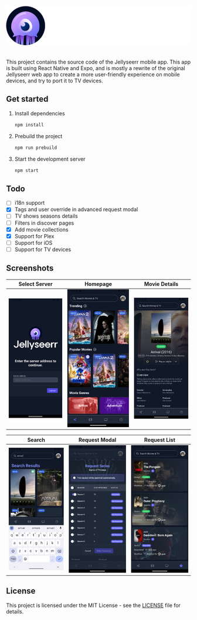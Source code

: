 <p align="center">
<img src="./assets/logo_full.svg" alt="Jellyseerr" style="margin: 20px 0;">
</p>

This project contains the source code of the Jellyseerr mobile app. This app is built using React Native and Expo, and is mostly a rewrite of the original Jellyseerr web app to create a more user-friendly experience on mobile devices, and try to port it to TV devices.

## Get started

1. Install dependencies

   ```bash
   npm install
   ```

2. Prebuild the project

   ```bash
   npm run prebuild
   ```

3. Start the development server

   ```bash
   npm start
   ```

## Todo

- [ ] i18n support
- [x] Tags and user override in advanced request modal
- [ ] TV shows seasons details
- [ ] Filters in discover pages
- [x] Add movie collections
- [x] Support for Plex
- [ ] Support for iOS
- [ ] Support for TV devices

## Screenshots

| Select Server                                  | Homepage                                | Movie Details                                     |
| ---------------------------------------------- | --------------------------------------- | ------------------------------------------------- |
| ![Select Server](./screenshots/server-url.png) | ![Homepage](./screenshots/homepage.png) | ![Movie Details](./screenshots/movie-details.png) |

| Search                              | Request Modal                                     | Request List                                    |
| ----------------------------------- | ------------------------------------------------- | ----------------------------------------------- |
| ![Search](./screenshots/search.png) | ![Request Modal](./screenshots/request-modal.png) | ![Request List](./screenshots/request-list.png) |

## License

This project is licensed under the MIT License - see the [LICENSE](LICENSE) file for details.
